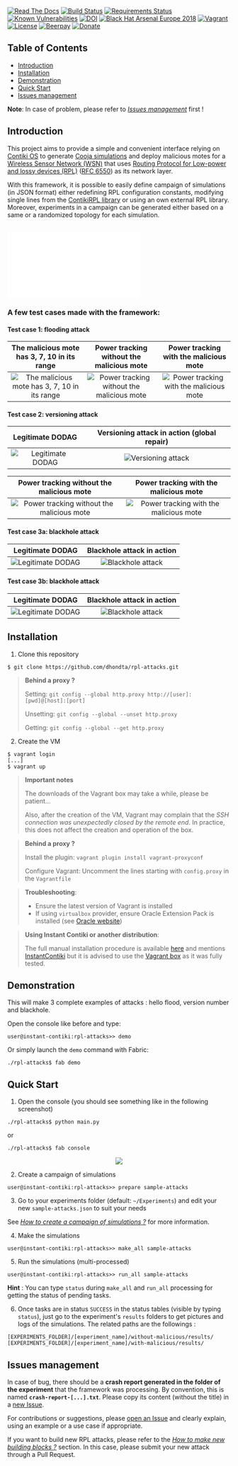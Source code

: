 [![Read The Docs](https://readthedocs.org/projects/rpl-attacks/badge/?version=latest)](https://rpl-attacks.readthedocs.io/en/latest/?badge=latest)
[![Build Status](https://travis-ci.com/dhondta/rpl-attacks.svg?branch=master)](https://travis-ci.com/dhondta/rpl-attacks)
[![Requirements Status](https://requires.io/github/dhondta/rpl-attacks/requirements.svg?branch=master)](https://requires.io/github/dhondta/rpl-attacks/requirements/?branch=master)
[![Known Vulnerabilities](https://snyk.io/test/github/dhondta/rpl-attacks/badge.svg?targetFile=requirements.txt)](https://snyk.io/test/github/dhondta/rpl-attacks?targetFile=requirements.txt)
[![DOI](https://zenodo.org/badge/22624/dhondta/rpl-attacks.svg)](https://zenodo.org/badge/latestdoi/22624/dhondta/rpl-attacks)
[![Black Hat Arsenal Europe 2018](https://img.shields.io/badge/Black%20Hat%20Arsenal-EU%202018-blue.svg)](https://www.blackhat.com/eu-18/arsenal/schedule/index.html#rpl-attacks-framework-attacking-rpl-in-wsns-12671)
[![Vagrant](https://img.shields.io/badge/vagrant-1.0.0-blue.svg)](https://app.vagrantup.com/dhondta/boxes/rpl-attacks)
[![License](https://img.shields.io/badge/license-AGPLv3-lightgrey)](https://github.com/dhondta/rpl-attacks/blob/master/LICENSE)
[![Beerpay](https://img.shields.io/beerpay/hashdog/scrapfy-chrome-extension.svg)](https://beerpay.io/dhondta/rpl-attacks)
[![Donate](https://img.shields.io/badge/donate-paypal-orange.svg)](https://www.paypal.me/dhondta)


## Table of Contents

   * [Introduction](#introduction)
   * [Installation](#installation)
   * [Demonstration](#demonstration)
   * [Quick Start](#quick-start)
   * [Issues management](#issues-management)

**Note**: In case of problem, please refer to [*Issues management*](#issues-management) first !

## Introduction

This project aims to provide a simple and convenient interface relying on [Contiki OS](https://github.com/contiki-os/contiki) to generate [Cooja simulations](https://anrg.usc.edu/contiki/index.php/Cooja_Simulator) and deploy malicious motes for a [Wireless Sensor Network (WSN)](https://en.wikipedia.org/wiki/Wireless_sensor_network) that uses [Routing Protocol for Low-power and lossy devices (RPL)](https://www.ietf.org/proceedings/94/slides/slides-94-rtgarea-2.pdf) ([RFC 6550](https://tools.ietf.org/html/rfc6550)) as its network layer.

With this framework, it is possible to easily define campaign of simulations (in JSON format) either redefining RPL configuration constants, modifying single lines from the [ContikiRPL library](https://github.com/contiki-os/contiki/tree/master/core/net/rpl) or using an own external RPL library. Moreover, experiments in a campaign can be generated either based on a same or a randomized topology for each simulation.

## ![Additional Documentation](doc/README.md)

### A few test cases made with the framework:

#### Test case 1: flooding attack

The malicious mote has 3, 7, 10 in its range                               |  Power tracking without the malicious mote                                                |  Power tracking with the malicious mote
:-------------------------------------------------------------------------:|:-----------------------------------------------------------------------------------------:|:------------------------------------------------------------------------------------:
![The malicious mote has 3, 7, 10 in its range](https://github.com/dhondta/rpl-attacks/raw/master/doc/imgs/flooding-dag.png) | ![Power tracking without the malicious mote](https://github.com/dhondta/rpl-attacks/raw/master/doc/imgs/flooding-powertracking-without.png) | ![Power tracking with the malicious mote](https://github.com/dhondta/rpl-attacks/raw/master/doc/imgs/flooding-powertracking-with.png)

#### Test case 2: versioning attack

Legitimate DODAG                                         |  Versioning attack in action (global repair)
:-------------------------------------------------------:|:-----------------------------------------------------:
![Legitimate DODAG](https://github.com/dhondta/rpl-attacks/raw/master/doc/imgs/versioning-dag-without.png) | ![Versioning attack](https://github.com/dhondta/rpl-attacks/raw/master/doc/imgs/versioning-dag-with.png)

Power tracking without the malicious mote                          |  Power tracking with the malicious mote
:-----------------------------------------------------------------:|:---------------------------------------------------------------:
![Power tracking without the malicious mote](https://github.com/dhondta/rpl-attacks/raw/master/doc/imgs/versioning-powertracking-without.png) | ![Power tracking with the malicious mote](https://github.com/dhondta/rpl-attacks/raw/master/doc/imgs/versioning-powertracking-with.png)

#### Test case 3a: blackhole attack

Legitimate DODAG                                               |  Blackhole attack in action
:-------------------------------------------------------------:|:-----------------------------------------------------------:
![Legitimate DODAG](https://github.com/dhondta/rpl-attacks/raw/master/doc/imgs/blackhole-attack-ex1-without.png) | ![Blackhole attack](https://github.com/dhondta/rpl-attacks/raw/master/doc/imgs/blackhole-attack-ex1-with.png)

#### Test case 3b: blackhole attack

Legitimate DODAG                                               |  Blackhole attack in action
:-------------------------------------------------------------:|:-----------------------------------------------------------:
![Legitimate DODAG](https://github.com/dhondta/rpl-attacks/raw/master/doc/imgs/blackhole-attack-ex2-without.png) | ![Blackhole attack](https://github.com/dhondta/rpl-attacks/raw/master/doc/imgs/blackhole-attack-ex2-with.png)


## Installation

1. Clone this repository

 ```
 $ git clone https://github.com/dhondta/rpl-attacks.git
 ```
 
 > **Behind a proxy ?**
 > 
 > Setting: `git config --global http.proxy http://[user]:[pwd]@[host]:[port]`
 > 
 > Unsetting: `git config --global --unset http.proxy`
 > 
 > Getting: `git config --global --get http.proxy`

2. Create the VM

 ```
 $ vagrant login
 [...]
 $ vagrant up
 ```
 
 > **Important notes**
 > 
 > The downloads of the Vagrant box may take a while, please be patient...
 > 
 > Also, after the creation of the VM, Vagrant may complain that the *SSH connection was unexpectedly closed by the remote end*. In practice, this does not affect the creation and operation of the box.
 
 > **Behind a proxy ?**
 > 
 > Install the plugin: `vagrant plugin install vagrant-proxyconf`
 > 
 > Configure Vagrant: Uncomment the lines starting with `config.proxy` in the `Vagrantfile`

 > **Troubleshooting**:
 > 
 > - Ensure the latest version of Vagrant is installed
 > - If using `virtualbox` provider, ensure Oracle Extension Pack is installed (see [Oracle website](https://www.google.be/#q=virtualbox+oracle+extension+pack+install))

 > **Using Instant Contiki or another distribution**:
 > 
 > The full manual installation procedure is available [here](https://rpl-attacks.readthedocs.io/en/latest/install/#manual-installation) and mentions [InstantContiki](https://sourceforge.net/projects/contiki/files/Instant%20Contiki/) but it is advised to use the [Vagrant box](https://app.vagrantup.com/dhondta/boxes/rpl-attacks) as it was fully tested.


## Demonstration

This will make 3 complete examples of attacks : hello flood, version number and blackhole.

Open the console like before and type:

 ```
 user@instant-contiki:rpl-attacks>> demo
 ```

Or simply launch the `demo` command with Fabric:

 ```
 ./rpl-attacks$ fab demo
 ```


## Quick Start

1. Open the console (you should see something like in the following screenshot)

 ```
 ./rpl-attacks$ python main.py
 ```

 or

 ```
 ./rpl-attacks$ fab console
 ```
 
 <p align="center"><img src="https://github.com/dhondta/rpl-attacks/raw/master/doc/imgs/rpl-attacks.png"></p>

2. Create a campaign of simulations

 ```
 user@instant-contiki:rpl-attacks>> prepare sample-attacks
 ```

3. Go to your experiments folder (default: `~/Experiments`) and edit your new `sample-attacks.json` to suit your needs

  See [*How to create a campaign of simulations ?*](https://github.com/dhondta/rpl-attacks/blob/master/doc/campaigns.md) for more information.

4. Make the simulations

 ```
 user@instant-contiki:rpl-attacks>> make_all sample-attacks
 ```

5. Run the simulations (multi-processed)

 ```
 user@instant-contiki:rpl-attacks>> run_all sample-attacks
 ```

  **Hint** : You can type ``status`` during ``make_all`` and ``run_all`` processing for getting the status of pending tasks.

6. Once tasks are in status ``SUCCESS`` in the status tables (visible by typing ``status``), just go to the experiment's ``results`` folders to get pictures and logs of the simulations. The related paths are the followings :

 ``[EXPERIMENTS_FOLDER]/[experiment_name]/without-malicious/results/``
 ``[EXPERIMENTS_FOLDER]/[experiment_name]/with-malicious/results/``

 
## Issues management

In case of bug, there should be a **crash report generated in the folder of the experiment** that the framework was processing. By convention, this is named **`crash-report-[...].txt`**. Please copy its content (without the title) in a [new Issue](https://github.com/dhondta/rpl-attacks/issues/new).
 
For contributions or suggestions, please [open an Issue](https://github.com/dhondta/rpl-attacks/issues/new) and clearly explain, using an example or a use case if appropriate.

If you want to build new RPL attacks, please refer to the [*How to make new building blocks ?*](https://github.com/dhondta/rpl-attacks/blob/master/doc/building-blocks.md) section. In this case, please submit your new attack through a Pull Request.

